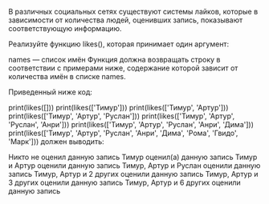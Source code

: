 В различных социальных сетях существуют системы лайков, которые в зависимости от количества людей, оценивших запись, показывают соответствующую информацию.

Реализуйте функцию likes(), которая принимает один аргумент:

names — список имён
Функция должна возвращать строку в соответствии с примерами ниже, содержание которой зависит от количества имён в списке names.

Приведенный ниже код:

print(likes([]))
print(likes(['Тимур']))
print(likes(['Тимур', 'Артур']))
print(likes(['Тимур', 'Артур', 'Руслан']))
print(likes(['Тимур', 'Артур', 'Руслан', 'Анри']))
print(likes(['Тимур', 'Артур', 'Руслан', 'Анри', 'Дима']))
print(likes(['Тимур', 'Артур', 'Руслан', 'Анри', 'Дима', 'Рома', 'Гвидо', 'Марк']))
должен выводить:

Никто не оценил данную запись
Тимур оценил(а) данную запись
Тимур и Артур оценили данную запись
Тимур, Артур и Руслан оценили данную запись
Тимур, Артур и 2 других оценили данную запись
Тимур, Артур и 3 других оценили данную запись
Тимур, Артур и 6 других оценили данную запись
